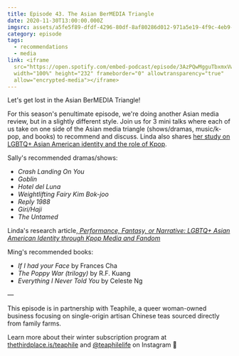 ```yaml
---
title: Episode 43. The Asian BerMEDIA Triangle
date: 2020-11-30T13:00:00.000Z
imgsrc: assets/a5fe5f89-dfdf-4296-80df-8af80286d012-971a5e19-4f9c-4eb9-9905-5a4cff258f2e.jpg
category: episode
tags:
  - recommendations
  - media
link: <iframe
  src="https://open.spotify.com/embed-podcast/episode/3AzPQwMgguTbxmxVwPFXxO"
  width="100%" height="232" frameborder="0" allowtransparency="true"
  allow="encrypted-media"></iframe>
---
```

Let's get lost in the Asian BerMEDIA Triangle!

For this season's penultimate episode, we're doing another Asian media review, but in a slightly different style. Join us for 3 mini talks where each of us take on one side of the Asian media triangle (shows/dramas, music/k-pop, and books) to recommend and discuss. Linda also shares [her study on LGBTQ+ Asian American identity and the role of Kpop](https://www.tandfonline.com/doi/abs/10.1080/00918369.2020.1815428?forwardService=showFullText&tokenAccess=B2APQPWSVBPWFP7VYJDU&tokenDomain=eprints&doi=10.1080%2F00918369.2020.1815428&doi=10.1080%2F00918369.2020.1815428&doi=10.1080%2F00918369.2020.1815428&target=10.1080%2F00918369.2020.1815428&journalCode=wjhm20).

Sally's recommended dramas/shows:

* *Crash Landing On You* 
* *Goblin*
* *Hotel del Luna*
* *Weightlifting Fairy Kim Bok-joo*
* *Reply 1988*
* *Giri/Haji*
* *The Untamed*



Linda's research article,[ *Performance, Fantasy, or Narrative: LGBTQ+ Asian American Identity through Kpop Media and Fandom*](https://www.tandfonline.com/doi/abs/10.1080/00918369.2020.1815428?forwardService=showFullText&tokenAccess=B2APQPWSVBPWFP7VYJDU&tokenDomain=eprints&doi=10.1080%2F00918369.2020.1815428&doi=10.1080%2F00918369.2020.1815428&doi=10.1080%2F00918369.2020.1815428&target=10.1080%2F00918369.2020.1815428&journalCode=wjhm20)

Ming's recommended books:

* *If I had your Face* by Frances Cha
* *The Poppy War (trilogy)* by R.F. Kuang
* *Everything I Never Told You* by Celeste Ng



—⁣⁣⁣

This episode is in partnership with Teaphile, a queer woman-owned business focusing on single-origin artisan Chinese teas sourced directly from family farms.

Learn more about their winter subscription program at [thethirdplace.is/teaphile](https://thethirdplace.is/teaphile) and [@teaphilelife](https://www.instagram.com/teaphilelife/?hl=en) on Instagram 🍃
